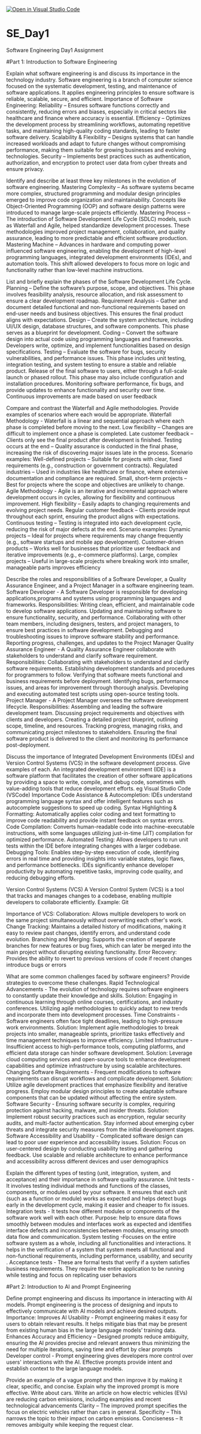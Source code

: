 [![Open in Visual Studio Code](https://classroom.github.com/assets/open-in-vscode-2e0aaae1b6195c2367325f4f02e2d04e9abb55f0b24a779b69b11b9e10269abc.svg)](https://classroom.github.com/online_ide?assignment_repo_id=18389250&assignment_repo_type=AssignmentRepo)
# SE_Day1
Software Engineering Day1 Assignment

#Part 1: Introduction to Software Engineering

Explain what software engineering is and discuss its importance in the technology industry.
Software engineering is a branch of computer science focused on the systematic development, testing, and maintenance of software applications. It applies engineering principles to ensure software is reliable, scalable, secure, and efficient.
Importance of Software Engineering:
Reliability – Ensures software functions correctly and consistently, reducing errors and biases, especially in critical sectors like healthcare and finance where accuracy is essential.
Efficiency – Optimizes the development process by streamlining workflows, automating repetitive tasks, and maintaining high-quality coding standards, leading to faster software delivery.
Scalability & Flexibility – Designs systems that can handle increased workloads and adapt to future changes without compromising performance, making them suitable for growing businesses and evolving technologies.
Security – Implements best practices such as authentication, authorization, and encryption to protect user data from cyber threats and ensure privacy.

Identify and describe at least three key milestones in the evolution of software engineering.
Mastering Complexity – As software systems became more complex, structured programming and modular design principles emerged to improve code organization and maintainability. Concepts like Object-Oriented Programming (OOP) and software design patterns were introduced to manage large-scale projects efficiently.
Mastering Process – The introduction of Software Development Life Cycle (SDLC) models, such as Waterfall and Agile, helped standardize development processes. These methodologies improved project management, collaboration, and quality assurance, leading to more predictable and efficient software production.
Mastering Machine – Advances in hardware and computing power influenced software engineering, enabling the development of high-level programming languages, integrated development environments (IDEs), and automation tools. This shift allowed developers to focus more on logic and functionality rather than low-level machine instructions.

List and briefly explain the phases of the Software Development Life Cycle.
Planning – Define the software’s purpose, scope, and objectives. This phase involves feasibility analysis, resource allocation, and risk assessment to ensure a clear development roadmap.
Requirement Analysis – Gather and document detailed functional and non-functional requirements based on end-user needs and business objectives. This ensures the final product aligns with expectations.
Design – Create the system architecture, including UI/UX design, database structures, and software components. This phase serves as a blueprint for development.
Coding – Convert the software design into actual code using programming languages and frameworks. Developers write, optimize, and implement functionalities based on design specifications.
Testing – Evaluate the software for bugs, security vulnerabilities, and performance issues. This phase includes unit testing, integration testing, and system testing to ensure a stable and reliable product.
Release of the final software to users, either through a full-scale launch or phased rollout. This phase may also include configuration and installation procedures.
Monitoring software performance, fix bugs, and provide updates to enhance functionality and security over time. Continuous improvements are made based on user feedback

Compare and contrast the Waterfall and Agile methodologies. Provide examples of scenarios where each would be appropriate.
Waterfall Methodology - Waterfall is a linear and sequential approach where each phase is completed before moving to the next.
Low flexibility – Changes are difficult to implement once a phase is completed.
Late customer feedback – Clients only see the final product after development is finished.
Testing occurs at the end – Quality assurance is conducted in the final phase, increasing the risk of discovering major issues late in the process.
Scenario examples:
Well-defined projects – Suitable for projects with clear, fixed requirements (e.g., construction or government contracts).
Regulated industries – Used in industries like healthcare or finance, where extensive documentation and compliance are required.
Small, short-term projects – Best for projects where the scope and objectives are unlikely to change.
Agile Methodology - Agile is an iterative and incremental approach where development occurs in cycles, allowing for flexibility and continuous improvement.
High flexibility – Easily adapts to changing requirements and evolving project needs.
Regular customer feedback – Clients provide input throughout each sprint, ensuring the product aligns with expectations.
Continuous testing – Testing is integrated into each development cycle, reducing the risk of major defects at the end.
Scenario examples:
Dynamic projects – Ideal for projects where requirements may change frequently (e.g., software startups and mobile app development).
Customer-driven products – Works well for businesses that prioritize user feedback and iterative improvements (e.g., e-commerce platforms).
Large, complex projects – Useful in large-scale projects where breaking work into smaller, manageable parts improves efficiency

Describe the roles and responsibilities of a Software Developer, a Quality Assurance Engineer, and a Project Manager in a software engineering team.
Software Developer - A Software Developer is responsible for developing applications,programs and systems using programming languages and frameworks.
Responsibilities:
Writing clean, efficient, and maintainable code to develop software applications.
Updating and maintaining software to ensure functionality, security, and performance.
Collaborating with other team members, including designers, testers, and project managers, to ensure best practices in software development.
Debugging and troubleshooting issues to improve software stability and performance.
Reporting progress, challenges, and updates to the Project Manager
Quality Assurance Engineer - A Quality Assurance Engineer collaborate with stakeholders to understand and clarify software requirement.
Responsibilities:
Collaborating with stakeholders to understand and clarify software requirements.
Establishing development standards and procedures for programmers to follow.
Verifying that software meets functional and business requirements before deployment.
Identifying bugs, performance issues, and areas for improvement through thorough analysis.
Developing and executing automated test scripts using open-source testing tools.
Project Manager - A Project Manager oversees the software development lifecycle.
Responsibilities:
Assembling and leading the software development team.
Discussing project requirements and objectives with clients and developers.
Creating a detailed project blueprint, outlining scope, timeline, and resources.
Tracking progress, managing risks, and communicating project milestones to stakeholders.
Ensuring the final software product is delivered to the client and monitoring its performance post-deployment.

Discuss the importance of Integrated Development Environments (IDEs) and Version Control Systems (VCS) in the software development process. Give examples of each.
An integrated development environment (IDE) is a software platform that facilitates the creation of other software applications by providing a space to write, compile, and debug code, sometimes with value-adding tools that reduce development efforts. eg Visual Studio Code (VSCode)
Importance
Code Assistance & Autocompletion: IDEs understand programming language syntax and offer intelligent features such as autocomplete suggestions to speed up coding.
Syntax Highlighting & Formatting: Automatically applies color coding and text formatting to improve code readability and provide instant feedback on syntax errors.
Code Compilation: Converts human-readable code into machine-executable instructions, with some languages utilizing just-in-time (JIT) compilation for optimized performance.
Automated Testing: Allows developers to run unit tests within the IDE before integrating changes with a larger codebase.
Debugging Tools: Enables step-by-step execution of code, identifying errors in real time and providing insights into variable states, logic flaws, and performance bottlenecks.
IDEs significantly enhance developer productivity by automating repetitive tasks, improving code quality, and reducing debugging efforts.

Version Control Systems (VCS)
A Version Control System (VCS) is a tool that tracks and manages changes to a codebase, enabling multiple developers to collaborate efficiently. Example: Git

Importance of VCS:
Collaboration: Allows multiple developers to work on the same project simultaneously without overwriting each other's work.
Change Tracking: Maintains a detailed history of modifications, making it easy to review past changes, identify errors, and understand code evolution.
Branching and Merging: Supports the creation of separate branches for new features or bug fixes, which can later be merged into the main project without disrupting existing functionality.
Error Recovery: Provides the ability to revert to previous versions of code if recent changes introduce bugs or errors

What are some common challenges faced by software engineers? Provide strategies to overcome these challenges.
Rapid Technological Advancements - The evolution of technology requires software engineers to constantly update their knowledge and skills.
Solution: Engaging in continuous learning through online courses, certifications, and industry conferences. Utilizing agile methodologies to quickly adapt to new trends and incorporate them into development processes.
Time Constraints - Software engineers often face tight deadlines, leading to high-pressure work environments.
Solution: Implement agile methodologies to break projects into smaller, manageable sprints, prioritize tasks effectively and time management techniques to improve efficiency.
Limited Infrastructure - Insufficient access to high-performance tools, computing platforms, and efficient data storage can hinder software development.
Solution: Leverage cloud computing services and open-source tools to enhance development capabilities and optimize infrastructure by using scalable architectures.
Changing Software Requirements - Frequent modifications to software requirements can disrupt workflows and complicate development.
Solution: Utilize agile development practices that emphasize flexibility and iterative progress. Employ modular design principles to create adaptable software components that can be updated without affecting the entire system.
Software Security - Ensuring software security is complex, requiring protection against hacking, malware, and insider threats.
Solution: Implement robust security practices such as encryption, regular security audits, and multi-factor authentication. Stay informed about emerging cyber threats and integrate security measures from the initial development stages.
Software Accessibility and Usability - Complicated software design can lead to poor user experience and accessibility issues.
Solution: Focus on user-centered design by conducting usability testing and gathering feedback. Use scalable and reliable architecture to enhance performance and accessibility across different devices and user demographics


Explain the different types of testing (unit, integration, system, and acceptance) and their importance in software quality assurance.
Unit tests - It involves testing individual methods and functions of the classes, components, or modules used by your software. It ensures that each unit (such as a function or module) works as expected and helps detect bugs early in the development cycle, making it easier and cheaper to fix issues.
Integration tests - It tests how different modules or components of the software work well with each other.
Purpose:  help to ensure data flows smoothly between modules and interfaces work as expected and identifies interface defects and inconsistencies between modules, ensuring smooth data flow and communication.
System testing -Focuses on the entire software system as a whole, including all functionalities and interactions.
It helps in the verification of a system that system meets all functional and non-functional requirements, including performance, usability, and security .
Acceptance tests - These are formal tests that verify if a system satisfies business requirements. They require the entire application to be running while testing and focus on replicating user behaviors


#Part 2: Introduction to AI and Prompt Engineering


Define prompt engineering and discuss its importance in interacting with AI models.
Prompt engineering is the process of designing and inputs to effectively communicate with AI models and achieve desired outputs.
Importance:
Improves AI Usability - Prompt engineering makes it easy for users to obtain relevant results. It helps mitigate bias that may be present from existing human bias in the large language models’ training data.
Enhances Accuracy and Efficiency – Designed prompts reduce ambiguity, ensuring the AI provides precise and relevant answers thus minimizing  the need for multiple iterations, saving time and effort by clear prompts
Developer control - Prompt engineering gives developers more control over users' interactions with the AI. Effective prompts provide intent and establish context to the large language models.



Provide an example of a vague prompt and then improve it by making it clear, specific, and concise. Explain why the improved prompt is more effective.
Write about cars.
Write an article on how electric vehicles (EVs) are reducing carbon emissions, including examples and recent technological advancements
Clarity – The improved prompt specifies the focus on electric vehicles rather than cars in general.
Specificity – This narrows the topic to their impact on carbon emissions.
Conciseness – It removes ambiguity while keeping the request clear.
